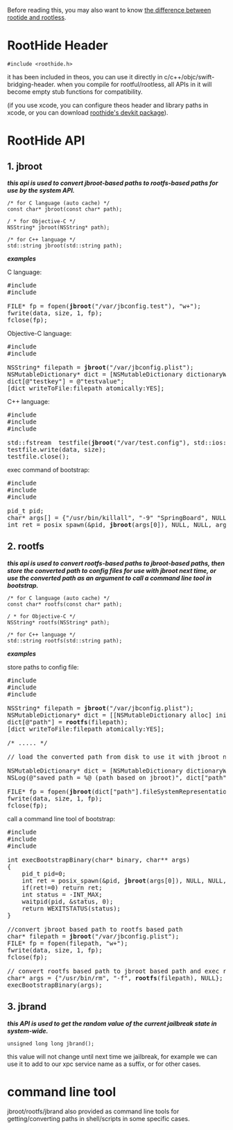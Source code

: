 Before reading this, you may also want to know [the difference between rootide and rootless](roothide.md).

# RootHide Header
```
#include <roothide.h>
```
it has been included in theos, you can use it directly in c/c++/objc/swift-bridging-header. 
when you compile for rootful/rootless, all APIs in it will become empty stub functions for compatibility.

(if you use xcode, you can configure theos header and library paths in xcode, or you can download [roothide's devkit package](https://github.com/RootHide/libroothide/releases/)).

# RootHide API

  ## 1. jbroot

***this api is used to convert jbroot-based paths to rootfs-based paths for use by the system API.***

  ```
  /* for C language (auto cache) */
const char* jbroot(const char* path);

/ * for Objective-C */
NSString* jbroot(NSString* path);

/* for C++ language */
std::string jbroot(std::string path);
  ```

***examples***

C language:
<pre>
#include <unistd.h>
#include <roothide.h>

FILE* fp = fopen(<b>jbroot</b>("/var/jbconfig.test"), "w+");
fwrite(data, size, 1, fp);
fclose(fp);
</pre>

Objective-C language:
<pre>
#include <Foundation/Foundation.h>
#include <roothide.h>

NSString* filepath = <b>jbroot</b>("/var/jbconfig.plist");
NSMutableDictionary* dict = [NSMutableDictionary dictionaryWithContentsOfFile:file];
dict[@"testkey"] = @"testvalue";
[dict writeToFile:filepath atomically:YES];
</pre>

C++ language:
<pre>
#include <string>
#include <fstream>
#include <roothide.h>

std::fstream  testfile(<b>jbroot</b>("/var/test.config"), std::ios::out);
testfile.write(data, size);
testfile.close();
</pre>

exec command of bootstrap:
<pre>
#include <unistd.h>
#include <spawn.h>
#include <roothide.h>

pid_t pid;
char* args[] = {"/usr/bin/killall", "-9" "SpringBoard", NULL};
int ret = posix_spawn(&pid, <b>jbroot</b>(args[0]), NULL, NULL, args, NULL);
</pre>

  ## 2. rootfs
  
***this api is used to convert rootfs-based paths to jbroot-based paths, then store the converted path to config files for use with jbroot next time,
or use the converted path as an argument to call a command line tool in bootstrap.***

  ```
/* for C language (auto cache) */
const char* rootfs(const char* path);

/ * for Objective-C */
NSString* rootfs(NSString* path);

/* for C++ language */
std::string rootfs(std::string path);
```

***examples***

store paths to config file:
<pre>
#include <unistd.h>
#include <Foundation/Foundation.h>
#include <roothide.h>

NSString* filepath = <b>jbroot</b>("/var/jbconfig.plist");
NSMutableDictionary* dict = [[NSMutableDictionary alloc] init];
dict[@"path"] = <b>rootfs</b>(filepath);
[dict writeToFile:filepath atomically:YES];

/* ..... */

// load the converted path from disk to use it with jbroot next time

NSMutableDictionary* dict = [NSMutableDictionary dictionaryWithContentsOfFile:file];
NSLog(@"saved path = %@ (path based on jbroot)", dict["path"]);

FILE* fp = fopen(<b>jbroot</b>(dict["path"].fileSystemRepresentation), "w+");
fwrite(data, size, 1, fp);
fclose(fp);
</pre>

call a command line tool of bootstrap:
<pre>
#include <unistd.h>
#include <spawn.h>
#include <roothide.h>

int execBootstrapBinary(char* binary, char** args)
{
    pid_t pid=0;
    int ret = posix_spawn(&pid, <b>jbroot</b>(args[0]), NULL, NULL, args, NULL);
    if(ret!=0) return ret;
    int status = -INT_MAX;
    waitpid(pid, &status, 0);
    return WEXITSTATUS(status);
}

//convert jbroot based path to rootfs based path
char* filepath = <b>jbroot</b>("/var/jbconfig.plist");
FILE* fp = fopen(filepath, "w+");
fwrite(data, size, 1, fp);
fclose(fp);

// convert rootfs based path to jbroot based path and exec rm -f
char* args = {"/usr/bin/rm", "-f", <b>rootfs</b>(filepath), NULL};
execBootstrapBinary(args);
</pre>

  ## 3. jbrand

  ***this API is used to get the random value of the current jailbreak state in system-wide.***
  ```
unsigned long long jbrand();
```
this value will not change until next time we jailbreak, for example we can use it to add to our xpc service name as a suffix, or for other cases.


# command line tool

  jbroot/rootfs/jbrand also provided as command line tools for getting/converting paths in shell/scripts in some specific cases.




